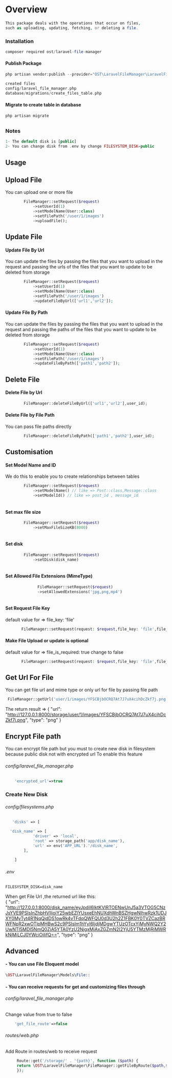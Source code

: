 # Overview
```php
This package deals with the operations that occur on files,
such as uploading, updating, fetching, or deleting a file.
```
### Installation
```php
composer required ost/laravel-file-manager
```
#### Publish Package
```php
php artisan vendor:publish --provider="OST\LaravelFileManager\LaravelFileManagerServiceProvider"
```
```php
created files 
config/laravel_file_manager.php
database/migrations/create_files_table.php
```
#### Migrate to create table in database
```php
php artisan migrate
```
##
### Notes
```php
1- The default disk is [public]
2- You can change disk from .env by change FILESYSTEM_DISK=public

```

## Usage

## Upload File
You can upload one or more file
```php
        FileManager::setRequest($request)
            ->setUserId(1)
            ->setModelName(User::class)
            ->setFilePath('/user/1/images')
            ->uploadFile();
```

## Update File
#### Update File By Url
You can update the files by passing the files that you want to upload in the request and passing the urls of the files that you want to update to be deleted from storage
```php
        FileManager::setRequest($request)
            ->setUserId(1)
            ->setModelName(User::class)
            ->setFilePath('/user/1/images')
            ->updateFileByUrl(['url1','url2']);
```
#### Update File By Path
You can update the files by passing the files that you want to upload in the request and passing the paths of the files that you want to update to be deleted from storage
```php
        FileManager::setRequest($request)
            ->setUserId(1)
            ->setModelName(User::class)
            ->setFilePath('/user/1/images')
            ->updateFileByPath(['path1','path2']);
```

## Delete File
#### Delete File by Url
```php
        FileManager::deleteFileByUrl(['url1','url2'],user_id);
```
#### Delete File by File Path
You can pass file paths directly
```php
        FileManager::deleteFileByPath(['path1','path2'],user_id);
```


## Customisation

#### Set Model Name and ID
We do this to enable you to create relationships between tables
```php
        FileManager::setRequest($request)
            ->setModelName() // like => Post::class,Message::class
            ->setModelId() // like => post_id , message_id
           
```

#### Set max file size
```php
        FileManager::setRequest($request)
            ->setMaxFileSizeKB(8000)
           
```
#### Set disk 
```php
        FileManager::setRequest($request)
            ->setDisk(disk_name)
           
```
#### Set Allowed File Extensions (MimeType)
```php
              FileManager::setRequest($request)
              ->setAllowedExtensions('jpg,png,mp4')
  
```
#### Set Request File Key 
default value for => file_key: 'file'
```php
       FileManager::setRequest(request: $request,file_key: 'file',file_is_required: true)          
```
#### Make File Upload or update is optional
default value for => file_is_required: true change to false
```php
       FileManager::setRequest(request: $request,file_key: 'file',file_is_required: false)          
```


## Get Url For File
You can get file url and mime type or only url for file by passing file path
```php
 FileManager::getUrl('user/1/images/YFSCBjbOCRQ7At7J7uX4cihDcZkf7j.png',true);
```
The return result =>
{
"url": "http://127.0.0.1:8000/storage/user/1/images/YFSCBjbOCRQ7At7J7uX4cihDcZkf7j.png",
"type": "png"
}


## Encrypt File path
You can encrypt file path but you must to create new disk in filesystem because public disk not with encrypted url
To enable this feature 
###### config/laravel_file_manager.php 
```php
    'encrypted_url'=>true
```
### Create New Disk
###### config/filesystems.php 
```php
   'disks' => [

  'disk_name' => [
            'driver' => 'local',
            'root' => storage_path('app/disk_name'),
            'url' => env('APP_URL').'/disk_name',
        ],
        
    ]

```
###### .env
```dotenv
FILESYSTEM_DISK=disk_name
```

When get File Url ,the returned url like this:<br/>
{
"url": "http://127.0.0.1:8000/disk_name/eyJpdiI6IktKVlRTOENwUnJ5a3VTOG5CNzJsYVE9PSIsInZhbHVlIjoiY25wbEZlYUsxeEhNUXdhWnBSZHgwNlhwRzk1UDJXY0MyTyt4R1NqQjdDS1owRk4vTFdqQWFQU0d3U2h2Z1FBK0Y0TVZCazBRWFNpR2xwOTlpMHBwS2c9PSIsIm1hYyI6IjdjMDgwYTUzOTcxYjMyNWQ2Y2UwNTI5MDI5NmQ0ZjA5YTA0YzU2NjgxMjAxZGZmN2I2YjU5YTMzMjRiMWRkNjMiLCJ0YWciOiIifQ==",
"type": "png"
}

## Advanced
#### - You can use File Eloquent model 
```php
\OST\LaravelFileManager\Models\File::
```
#### - You can receive requests for get and customizing files through
###### config/laravel_file_manager.php 
Change value from true to false
```php
    'get_file_route'=>false
```
###### routes/web.php 
Add Route in routes/web to receive request
```php
     Route::get('/storage/' . '{path}', function ($path) {
     return \OST\LaravelFileManager\FileManager::getFileByRoute($path,$disk,false)
     });
```
